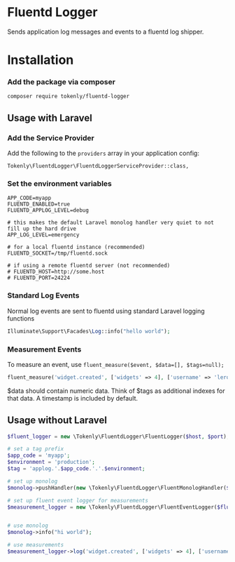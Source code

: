 # Fluentd Logger

Sends application log messages and events to a fluentd log shipper.

# Installation


### Add the package via composer

```
composer require tokenly/fluentd-logger
```

## Usage with Laravel

### Add the Service Provider

Add the following to the `providers` array in your application config:

```
Tokenly\FluentdLogger\FluentdLoggerServiceProvider::class,
```

### Set the environment variables

```
APP_CODE=myapp
FLUENTD_ENABLED=true
FLUENTD_APPLOG_LEVEL=debug

# this makes the default Laravel monolog handler very quiet to not fill up the hard drive
APP_LOG_LEVEL=emergency

# for a local fluentd instance (recommended)
FLUENTD_SOCKET=/tmp/fluentd.sock

# if using a remote fluentd server (not recommended)
# FLUENTD_HOST=http://some.host
# FLUENTD_PORT=24224
```


### Standard Log Events

Normal log events are sent to fluentd using standard Laravel logging functions

```php
Illuminate\Support\Facades\Log::info("hello world");
```

### Measurement Events

To measure an event, use `fluent_measure($event, $data=[], $tags=null);`

```php
fluent_measure('widget.created', ['widgets' => 4], ['username' => 'leroy']);
```

$data should contain numeric data.  Think of $tags as additional indexes for that data.  A timestamp is included by default.



## Usage without Laravel

```php
$fluent_logger = new \Tokenly\FluentdLogger\FluentLogger($host, $port);

# set a tag prefix
$app_code = 'myapp';
$environment = 'production';
$tag = 'applog.'.$app_code.'.'.$environment;

# set up monolog
$monolog->pushHandler(new \Tokenly\FluentdLogger\FluentMonologHandler($fluent_logger, $tag));

# set up fluent event logger for measurements
$measurement_logger = new \Tokenly\FluentdLogger\FluentEventLogger($fluent_logger, 'measure.'.$app_code.'.'.$environment);


# use monolog
$monolog->info("hi world");

# use measurements
$measurement_logger->log('widget.created', ['widgets' => 4], ['username' => 'leroy']);

```

